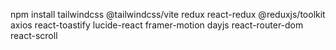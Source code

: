 npm install tailwindcss @tailwindcss/vite redux react-redux @reduxjs/toolkit axios react-toastify lucide-react framer-motion dayjs react-router-dom react-scroll